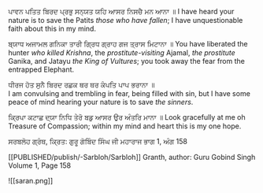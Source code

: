 ਪਾਵਨ ਪਤਿਤ ਬਿਰਦ ਪ੍ਰਭੁ ਸਨ੍ਯਤ ਯਹਿ ਆਸਰ ਨਿਸਚੈ ਮਨ ਆਨਾ ॥
I have heard your nature is to save the Patits *those who have fallen*; I have unquestionable faith about this in my mind.

ਬ੍ਯਾਧ ਅਜਾਮਲ ਗਨਿਕਾ ਤਾਰੀ ਗ੍ਰਿਧ ਗ੍ਰਾਹ ਗਜ ਤ੍ਰਾਸ ਮਿਟਾਨਾ ॥
You have liberated the hunter *who killed Krishna*, the *prostitute-visiting* Ajamal, *the prostitute* Ganika, and Jatayu *the King of Vultures*; you took away the fear from the entrapped Elephant.

ਧੀਰਜ ਹੋਤ ਸੁਨੈ ਬਿਰਦ ਰਛਕ ਥਰ ਥਰ ਕੰਪਤਿ ਪਾਪ ਭਰਾਨਾ ॥  
I am convulsing and trembling in fear, being filled with sin, but I have some peace of mind hearing your nature is to save *the sinners*.

ਕ੍ਰਿਪਾ ਕਟਾਛ ਦ੍ਯਾ ਨਿਧਿ ਤੇਰੋ ਬਡੁ ਆਸਰ ਉਰ ਅੰਤਰਿ ਮਾਨਾ ॥
Look gracefully at me oh Treasure of Compassion; within my mind and heart this is my one hope.

ਸਰਬਲੋਹ ਗ੍ਰੰਥ, ਕ੍ਰਿਤ: ਗੁਰੂ ਗੋਬਿੰਦ ਸਿੰਘ ਜੀ ਮਹਾਰਾਜ
ਭਾਗ 1, ਅੰਗ 158

[[PUBLISHED/publish/-Sarbloh/Sarbloh]] Granth, author: Guru Gobind Singh
Volume 1, Page 158

![[saran.png]]